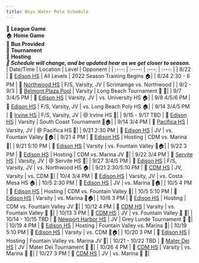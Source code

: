 ```yaml
---
title: Boys Water Polo Schedule
---
```

💚 **League Game** <br>
🏠 **Home Game** <br>
🚌 **Bus Provided** <br>
🏁 **Tournament** <br>
🚨 **Hosting** <br>
_**🛑 Schedule will change, and be updated hear as we get closer to season.**_
| Date/Time    | Location | Level     | Opponent |
| :---:        |    :----:   |        :---: | :---: |
| 8/22         | 📍 [Edison HS]() | All Levels | 2022 Season Training Begins 🏠|
| 8/24 2:30 - 6 PM      | 📍 [Northwood HS]()       |  F/S, Varsity, JV | Scrimamge vs. Northwood |
| 9/2 - 9/3   | 📍 [Belmont Plaza Pool]()        | Varsity     | Long Beach Tournament 🚌 🏁|
| 9/7 3/4/5 PM         | 📍 [Edison HS]() | Varsity, JV | vs. University HS 🏠|
| 9/8 4/5/6 PM         | 📍 [Edison HS]() | F/S, Varsity, JV | vs. Long Beach Poly HS 🏠|
| 9/14 3/4/5 PM         | 📍 [Irvine HS]() | F/S, Varsity, JV | @ Irvine HS 🚌|
| 9/15 - 9/17 TBD   | 📍 [Edison HS]()        | Varsity     | South Coast Tournament 🏁🏠|
| 9/14 3/4 PM         | 📍 [Pacifica HS]() | Varsity, JV | @ Pacifica HS 🚌|
| 9/21 2:30 PM         | 📍 [Edison HS]() | JV | vs. Fountain Valley 💚🏠|
| 9/21 4 PM         | 📍 [Edison HS]() | Hosting | CDM vs. Marina 🚨|
| 9/21 5:10 PM         | 📍 [Edison HS]() | Varsity | vs. Fountain Valley 💚🏠|
| 9/22 3 PM         | 📍 [Edison HS]() | Hosting | CDM vs. Marina JV 🚨|
| 9/22 3/4 PM         | 📍 [Servite HS]() | Varsity, JV | @ Servite HS 🚌|
| 9/27 3/4/5 PM         | 📍 [Edison HS]() | F/S, Varsity, JV | vs. Northwood HS 🏠|
| 9/21 2:30/5:10 PM         | 📍 [CDM HS]() | JV, Varsity | vs. CDM 💚|
| 10/4 3/4 PM         | 📍 [Edison HS]() | Varsity, JV | vs. Costa Mesa HS 🏠|
| 10/5 2:30 PM         | 📍 [Edison HS]() | JV | vs. Marina 💚🏠|
| 10/5 4 PM         | 📍 [Edison HS]() | Hosting | CDM vs. Fountain Valley 🚨|
| 10/5 5:10 PM         | 📍 [Edison HS]() | Varsity | vs. Marina 💚🏠|
| 10/6 3 PM         | 📍 [Edison HS]() | Hosting | CDM vs. Fountain Valley JV 🚨|
| 10/12 4 PM        | 📍 [CDM HS]() | Varsity | vs. Fountain Valley 💚 🚌|
| 10/13 3 PM        | 📍 [CDM HS]() | JV | vs. Fountain Valley 💚 🚌|
| 10/14 - 10/15 TBD        | 📍 [Newport Harbor HS]() | JV | Grey Lunde Tournament 🚌 🏁|
| 10/19 4 PM         | 📍 [Edison HS]() | Hosting | Fountain Valley vs. Marina 🚨|
| 10/19 5:10 PM         | 📍 [Edison HS]() | Varsity | vs. CDM 💚🏠|
| 10/20 3 PM         | 📍 [Edison HS]() | Hosting | Fountain Valley vs. Marina JV 🚨|
| 10/21 - 10/22 TBD        | 📍 [Mater Dei HS]() | JV | Mater Dei Tournament 🚌 🏁|
| 10/26 4 PM        | 📍 [CDM HS]() | Varsity | vs. Marina 💚 🚌|
| 10/27 3 PM        | 📍 [CDM HS]() | JV | vs. Marina 💚 🚌|



